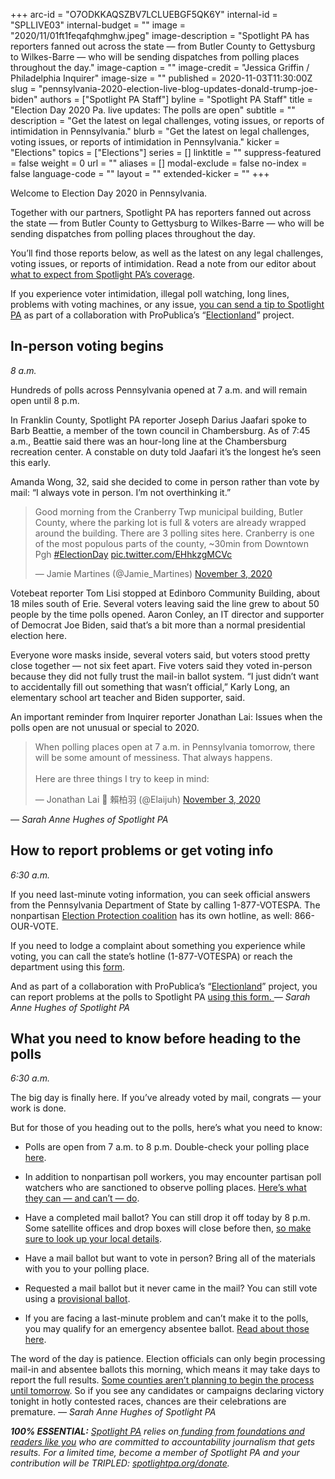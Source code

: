 +++
arc-id = "O7ODKKAQSZBV7LCLUEBGF5QK6Y"
internal-id = "SPLLIVE03"
internal-budget = ""
image = "2020/11/01ft1feqafqhmghw.jpeg"
image-description = "Spotlight PA has reporters fanned out across the state — from Butler County to Gettysburg to Wilkes-Barre — who will be sending dispatches from polling places throughout the day."
image-caption = ""
image-credit = "Jessica Griffin / Philadelphia Inquirer"
image-size = ""
published = 2020-11-03T11:30:00Z
slug = "pennsylvania-2020-election-live-blog-updates-donald-trump-joe-biden"
authors = ["Spotlight PA Staff"]
byline = "Spotlight PA Staff"
title = "Election Day 2020 Pa. live updates: The polls are open"
subtitle = ""
description = "Get the latest on legal challenges, voting issues, or reports of intimidation in Pennsylvania."
blurb = "Get the latest on legal challenges, voting issues, or reports of intimidation in Pennsylvania."
kicker = "Elections"
topics = ["Elections"]
series = []
linktitle = ""
suppress-featured = false
weight = 0
url = ""
aliases = []
modal-exclude = false
no-index = false
language-code = ""
layout = ""
extended-kicker = ""
+++

Welcome to Election Day 2020 in Pennsylvania.

Together with our partners, Spotlight PA has reporters fanned out across the state — from Butler County to Gettysburg to Wilkes-Barre — who will be sending dispatches from polling places throughout the day.

You’ll find those reports below, as well as the latest on any legal challenges, voting issues, or reports of intimidation. Read a note from our editor about <a href="https://www.spotlightpa.org/news/2020/11/pennsylvania-2020-election-news-journalism-reporters-spotlight-pa/" target=_blank>what to expect from Spotlight PA’s coverage</a>.

If you experience voter intimidation, illegal poll watching, long lines, problems with voting machines, or any issue, <a href="https://www.spotlightpa.org/news/2020/10/pa-2020-election-day-voting-problems-machines-ballots-lawsuits/" target="_blank">you can send a tip to Spotlight PA</a> as part of a collaboration with ProPublica’s “<a href="https://www.propublica.org/electionland">Electionland</a>” project.

<script src="https://www.spotlightpa.org/embed.js" async></script><div data-spl-embed-version="1" data-spl-src="https://www.spotlightpa.org/embeds/donate/?teaser_text=Spotlight%20PA%20provides%20essential%2C%20public-service%20journalism%20about%20Pennsylvania%20thank%20to%20readers%20like%20you.%20For%20a%20limited%20time%2C%20become%20a%20member%20and%20your%20contribution%20will%20be%20TRIPLED.&cta_text=YES%2C%20TRIPLE%20MY%20GIFT&eyebrow_text=BECOME%20A%20MEMBER"></div>

## In-person voting begins

<i>8 a.m.</i>

Hundreds of polls across Pennsylvania opened at 7 a.m. and will remain open until 8 p.m.

In Franklin County, Spotlight PA reporter Joseph Darius Jaafari spoke to Barb Beattie, a member of the town council in Chambersburg. As of 7:45 a.m., Beattie said there was an hour-long line at the Chambersburg recreation center. A constable on duty told Jaafari it’s the longest he’s seen this early.

Amanda Wong, 32, said she decided to come in person rather than vote by mail: “I always vote in person. I’m not overthinking it.”

<blockquote class="twitter-tweet"><p lang="en" dir="ltr">Good morning from the Cranberry Twp municipal building, Butler County, where the parking lot is full &amp; voters are already wrapped around the building. There are 3 polling sites here. Cranberry is one of the most populous parts of the county, ~30min from Downtown Pgh <a href="https://twitter.com/hashtag/ElectionDay?src=hash&amp;ref_src=twsrc%5Etfw">#ElectionDay</a> <a href="https://t.co/EHhkzgMCVc">pic.twitter.com/EHhkzgMCVc</a></p>&mdash; Jamie Martines (@Jamie_Martines) <a href="https://twitter.com/Jamie_Martines/status/1323603029195657220?ref_src=twsrc%5Etfw">November 3, 2020</a></blockquote>
<script async src="https://platform.twitter.com/widgets.js" charset="utf-8"></script>


Votebeat reporter Tom Lisi stopped at Edinboro Community Building, about 18 miles south of Erie. Several voters leaving said the line grew to about 50 people by the time polls opened. Aaron Conley, an IT director and supporter of Democrat Joe Biden, said that’s a bit more than a normal presidential election here.

Everyone wore masks inside, several voters said, but voters stood pretty close together — not six feet apart. Five voters said they voted in-person because they did not fully trust the mail-in ballot system. “I just didn’t want to accidentally fill out something that wasn’t official,” Karly Long, an elementary school art teacher and Biden supporter, said. 

An important reminder from Inquirer reporter Jonathan Lai: Issues when the polls open are not unusual or special to 2020.

<blockquote class="twitter-tweet"><p lang="en" dir="ltr">When polling places open at 7 a.m. in Pennsylvania tomorrow, there will be some amount of messiness. That always happens.<br><br>Here are three things I try to keep in mind:</p>&mdash; Jonathan Lai 🙊 賴柏羽 (@Elaijuh) <a href="https://twitter.com/Elaijuh/status/1323504345426632704?ref_src=twsrc%5Etfw">November 3, 2020</a></blockquote>
<script async src="https://platform.twitter.com/widgets.js" charset="utf-8"></script>


<i>— Sarah Anne Hughes of Spotlight PA</i>

## How to report problems or get voting info

<i>6:30 a.m.</i>

If you need last-minute voting information, you can seek official answers from the Pennsylvania Department of State by calling 1-877-VOTESPA. The nonpartisan <a href="https://866ourvote.org/" target=_blank>Election Protection coalition</a> has its own hotline, as well: 866-OUR-VOTE.

If you need to lodge a complaint about something you experience while voting, you can call the state’s hotline (1-877-VOTESPA) or reach the department using this <a href="https://www.pavoterservices.pa.gov/Pages/ReportElectionComplaints.aspx" target=_blank>form</a>.

And as part of a collaboration with ProPublica’s “<a href="https://www.propublica.org/electionland">Electionland</a>” project, you can report problems at the polls to Spotlight PA <a href="https://www.spotlightpa.org/news/2020/10/pa-2020-election-day-voting-problems-machines-ballots-lawsuits/" target="_blank">using this form. </a><i>— Sarah Anne Hughes of Spotlight PA</i>

## What you need to know before heading to the polls

<i>6:30 a.m.</i>

The big day is finally here. If you’ve already voted by mail, congrats — your work is done.

But for those of you heading out to the polls, here’s what you need to know:

- Polls are open from 7 a.m. to 8 p.m. Double-check your polling place <a href="https://www.votespa.com/Voting-in-PA/Pages/Voting-at-a-Polling-Place.aspx" target=_blank>here</a>.

- In addition to nonpartisan poll workers, you may encounter partisan poll watchers who are sanctioned to observe polling places. <a href="https://www.spotlightpa.org/news/2020/10/pa-poll-watchers-can-cant-do-election-day-explainer/" target=_blank>Here’s what they can — and can’t — do</a>.

- Have a completed mail ballot? You can still drop it off today by 8 p.m. Some satellite offices and drop boxes will close before then, <a href="https://www.votespa.com/Voting-in-PA/pages/drop-box.aspx" target=_blank>so make sure to look up your local details</a>.

- Have a mail ballot but want to vote in person? Bring all of the materials with you to your polling place.

- Requested a mail ballot but it never came in the mail? You can still vote using a <a href="https://www.votespa.com/Voting-in-PA/Pages/Voting-by-Provisional-Ballot.aspx" target=_blank>provisional ballot</a>.

- If you are facing a last-minute problem and can’t make it to the polls, you may qualify for an emergency absentee ballot. <a href="https://www.votespa.com/Voting-in-PA/Pages/Mail-and-Absentee-Ballot.aspx#emergency%20absentee" target=_blank>Read about those here</a>.

The word of the day is patience. Election officials can only begin processing mail-in and absentee ballots this morning, which means it may take days to report the full results. <a href="https://www.spotlightpa.org/news/2020/11/pa-election-2020-mail-ballots-precanvassing/" target=_blank>Some counties aren’t planning to begin the process until tomorrow</a>. So if you see any candidates or campaigns declaring victory tonight in hotly contested races, chances are their celebrations are premature. <i>— Sarah Anne Hughes of Spotlight PA</i>

<i><b>100% ESSENTIAL:</b></i><i> </i><a href="https://www.spotlightpa.org/"><i>Spotlight PA</i></a><i> relies on</i><a href="https://www.spotlightpa.org/support"><i> funding from foundations and readers like you</i></a><i> who are committed to accountability journalism that gets results. For a limited time, become a member of Spotlight PA and your contribution will be TRIPLED: </i><a href="http://spotlightpa.org/donate"><i>spotlightpa.org/donate</i></a><i>.</i>
